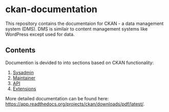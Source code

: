 # ckan-documentation
This repository contains the documentaion for CKAN - a data management system (DMS). 
DMS is similair to content management systems like WordPress except used for data.

## Contents
Documention is devided to into sections based on CKAN functionality:
1. [Sysadmin](doc/sysadmin-guide.rst)
2. [Maintainer](doc/maintainer-guide.rst)
3. [API](doc/api/api-guide.rst)
4. [Extensions](doc/extensions.rst)

More detailed documentation can be found here: https://app.readthedocs.org/projects/ckan/downloads/pdf/latest/.
